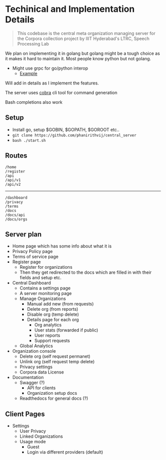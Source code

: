 # Techinical and Implementation Details

> This codebase is the central meta organization managing server for the Corpora collection project by IIIT Hyderabad's LTRC, Speech Processing Lab

We plan on implementing it in golang but golang might be a tough choice as it makes it hard to maintain it. Most people know python but not golang.

- Might use grpc for go/python interop
  - [Example](https://github.com/Jigar3/gRPC_101/blob/master/server/server.go)

Will add in details as I implement the features.

The server uses [cobra](https://github.com/spf13/cobra/) cli tool for command generation

Bash completions also work

## Setup

- Install go, setup $GOBIN, $GOPATH, \$GOROOT etc..
- `git clone https://github.com/phanirithvij/central_server`
- `bash ./start.sh`

## Routes

```
/home
/register
/api
/api/v1
/api/v2
```

---

```
/dashboard
/privacy
/terms
/docs
/docs/api
/docs/orgs
```

## Server plan

- Home page which has some info about what it is
- Privacy Policy page
- Terms of service page
- Register page
  - Register for organizations
  - Then they get redirected to the docs which are filled in with their fields and setup etc.
- Central Dashboard
  - Contains a settings page
  - A server monitoring page
  - Manage Organizations
    - Manual add new (from requests)
    - Delete org (from reports)
    - Disable org (temp delete)
    - Details page for each org
      - Org analytics
      - User stats (forwarded if public)
      - User reports
      - Support requests
  - Global Analytics
- Organization console
  - Delete org (self request permanet)
  - Unlink org (self request temp delete)
  - Privacy settings
  - Corpora data License
- Documentation
  - Swagger (?)
    - API for clients
    - Organization setup docs
  - Readthedocs for general docs (?)

## Client Pages

- Settings
  - User Privacy
  - Linked Organizations
  - Usage mode
    - Guest
    - Login via different providers (default)
